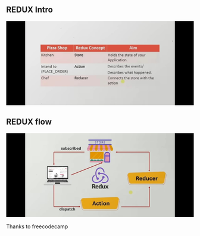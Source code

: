 ## REDUX Intro

![intro definitions](assets/redux_intro.jpg)

## REDUX flow

![alt text](assets/redux_representation.jpg)

Thanks to freecodecamp
